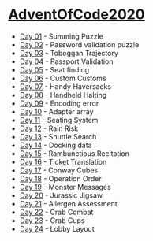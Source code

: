 # [AdventOfCode2020](https://adventofcode.com/2020)

* [Day 01](https://adventofcode.com/2020/day/1) - Summing Puzzle
* [Day 02](https://adventofcode.com/2020/day/2) - Password validation puzzle
* [Day 03](https://adventofcode.com/2020/day/3) - Toboggan Trajectory
* [Day 04](https://adventofcode.com/2020/day/4) - Passport Validation
* [Day 05](https://adventofcode.com/2020/day/5) - Seat finding
* [Day 06](https://adventofcode.com/2020/day/6) - Custom Customs
* [Day 07](https://adventofcode.com/2020/day/7) - Handy Haversacks
* [Day 08](https://adventofcode.com/2020/day/8) - Handheld Halting
* [Day 09](https://adventofcode.com/2020/day/9) - Encoding error
* [Day 10](https://adventofcode.com/2020/day/10) - Adapter array
* [Day 11](https://adventofcode.com/2020/day/11) - Seating System
* [Day 12](https://adventofcode.com/2020/day/12) - Rain Risk
* [Day 13](https://adventofcode.com/2020/day/13) - Shuttle Search
* [Day 14](https://adventofcode.com/2020/day/14) - Docking data
* [Day 15](https://adventofcode.com/2020/day/15) - Rambunctious Recitation
* [Day 16](https://adventofcode.com/2020/day/16) - Ticket Translation
* [Day 17](https://adventofcode.com/2020/day/17) - Conway Cubes
* [Day 18](https://adventofcode.com/2020/day/18) - Operation Order
* [Day 19](https://adventofcode.com/2020/day/19) - Monster Messages
* [Day 20](https://adventofcode.com/2020/day/20) - Jurassic Jigsaw
* [Day 21](https://adventofcode.com/2020/day/21) - Allergen Assessment
* [Day 22](https://adventofcode.com/2020/day/22) - Crab Combat
* [Day 23](https://adventofcode.com/2020/day/23) - Crab Cups
* [Day 24](https://adventofcode.com/2020/day/24) - Lobby Layout